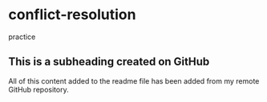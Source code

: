 # conflict-resolution
practice
## This is a subheading created on GitHub

All of this content added to the readme file has been added from my remote GitHub repository.

